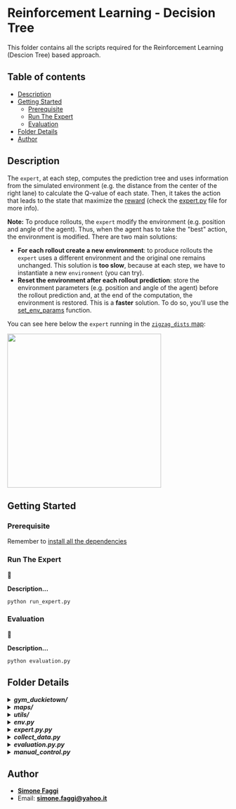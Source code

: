 # Reinforcement Learning - Decision Tree
This folder contains all the scripts required for the Reinforcement Learning (Descion Tree) based approach.

## Table of contents
* [Description](#description)
* [Getting Started](#getting-started)
    * [Prerequisite](#prerequisite)
    * [Run The Expert](#run-the-expert) 
    * [Evaluation](#evaluation)
* [Folder Details](#folder-details)
* [Author](#author)

## Description
The `expert`, at each step, computes the prediction tree 
and uses information from the simulated environment (e.g. the distance from the center of the right lane) 
to calculate the Q-value of each state. Then, it takes the action that leads to the state that maximize the [reward](https://github.com/FaMoSi/Duckietown-Aido4/blob/6d05e3ef26ccde7283a6f4d97e3ace311565865a/exper_RL/expert.py#L164) 
(check the [expert.py](expert_RL/expert.py) file for more info).

**Note:** To produce rollouts, the `expert` modify the environment (e.g. position and angle of the agent). 
Thus, when the agent has to take the "best" action, the environment is modified.
There are two main solutions:
* **For each rollout create a new environment**: 
to produce rollouts the `expert` uses a different environment and the original one remains unchanged. 
This solution is **too slow**, because at each step, we have to instantiate a new `environment` (you can try). 
* **Reset the environment after each rollout prediction**: store the environment parameters (e.g. position and angle of the agent)
before the rollout prediction and, at the end of the computation,
the environment is restored. This is a **faster** solution. 
To do so, you'll use the [set_env_params](https://github.com/FaMoSi/Duckietown-Aido4/blob/6d05e3ef26ccde7283a6f4d97e3ace311565865a/expert_RL/gym_duckietown/simulator.py#L609) 
function.

You can see here below the `expert` running in the [`zigzag_dists` map](https://github.com/FaMoSi/Duckietown-Aido4/blob/master/expert_RL/maps/zigzag_dists.yaml):

<img width="350" height="350" src="./media/gifs/duckie.gif">

## Getting Started

### Prerequisite
Remember to [install all the dependencies](../README.md#prerequisite)

### Run The Expert
:construction_worker:

**Description...**

``` 
python run_expert.py
```

### Evaluation
:construction_worker:

**Description...**

``` 
python evaluation.py
```

## Folder Details
<details>
<summary><b><i>gym_duckietown/</i></b></summary>
</details>

<details>
<summary><b><i>maps/</i></b></summary>
</details>

<details>
<summary><b><i>utils/</i></b></summary>
</details>

<details>
<summary><b><i>env.py</i></b></summary>
[![Open In Colab](https://colab.research.google.com/assets/colab-badge.svg)](https://colab.research.google.com/drive/1-b0Ng1A5C34iSTqXOxWZufNmpImWMCUb?usp=sharing)
</details>

<details>
<summary><b><i>expert.py.py</i></b></summary>
</details>

<details>
<summary><b><i>collect_data.py</i></b></summary>
</details>

<details>
<summary><b><i>evaluation.py.py</i></b></summary>
</details>

<details>
<summary><b><i>manual_control.py</i></b></summary>
</details>

## Author
* **[Simone Faggi](https://github.com/FaMoSi)**
* Email: **simone.faggi@yahoo.it**
